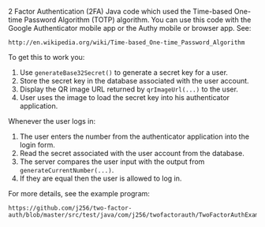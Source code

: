 2 Factor Authentication (2FA) Java code which used the Time-based One-time Password
Algorithm (TOTP) algorithm.  You can use this code with the Google Authenticator
mobile app or the Authy mobile or browser app.  See:

	http://en.wikipedia.org/wiki/Time-based_One-time_Password_Algorithm

To get this to work you:

 1. Use `generateBase32Secret()` to generate a secret key for a user.
 2. Store the secret key in the database associated with the user account.
 3. Display the QR image URL returned by `qrImageUrl(...)` to the user.
 4. User uses the image to load the secret key into his authenticator application.

Whenever the user logs in:

 1. The user enters the number from the authenticator application into the login form.
 2. Read the secret associated with the user account from the database.
 3. The server compares the user input with the output from `generateCurrentNumber(...)`.
 4. If they are equal then the user is allowed to log in.

For more details, see the example program:

	https://github.com/j256/two-factor-auth/blob/master/src/test/java/com/j256/twofactorauth/TwoFactorAuthExample.java
